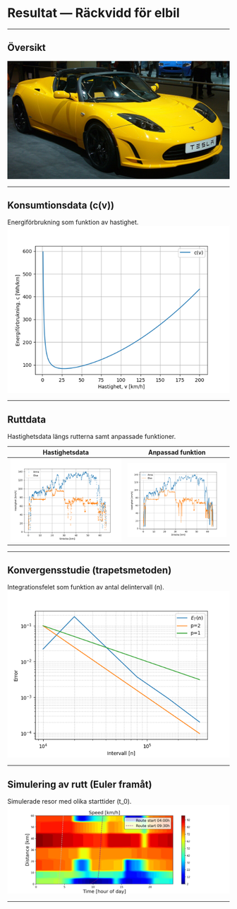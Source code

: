 # Resultat — Räckvidd för elbil


---

## Översikt
![Tesla Roadster](assets/img/tesla_roadster.jpg)

---

## Konsumtionsdata (c(v))
Energiförbrukning som funktion av hastighet.
![Konsumtionsdata](assets/img/konsumptionsdata.png)

---

## Ruttdata
Hastighetsdata längs rutterna samt anpassade funktioner.

| Hastighetsdata | Anpassad funktion |
|---|---|
| ![Ruttdata punktdiagram](assets/img/ruttdata_punktdiagram.png) | ![Ruttdata anpassad funktion](assets/img/ruttdata_anpassad_funktion.png) |

---

## Konvergensstudie (trapetsmetoden)
Integrationsfelet som funktion av antal delintervall \(n\).
![Konvergensstudie](assets/img/konvergensstudie.png)

---

## Simulering av rutt (Euler framåt)
Simulerade resor med olika starttider \(t_0\).
![Simulerad resa](assets/img/routesim.png)

---
